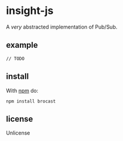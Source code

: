 # insight-js

A *very* abstracted implementation of Pub/Sub.

## example ##

```
// TODO
```

## install

With [npm](https://npmjs.org) do:

```
npm install brocast
```

## license

Unlicense
